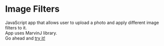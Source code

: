 # Image Filters
JavaScript app that allows user to upload a photo and apply different image filters to it. \
App uses MarvinJ library.\
Go ahead and [try it!](https://kzeb.github.io/image_filters/)
